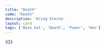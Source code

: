 ```yaml
---
title: "Death"
code: "Death"
description: 'Krieg Eterna'
layout: card
tags: ['Base Set', 'Death', 'Power', 'Hex']
---
```

{{<card-detail-page title="Death" artwork="Vanitas Still Life with Musical Instruments, Sheet Music, Books, a Skeleton, Skulls and Armour by Carstian Luyckx (1650)" />}}